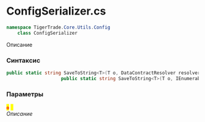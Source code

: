
# ConfigSerializer.cs
```csharp
namespace TigerTrade.Core.Utils.Config  
    class ConfigSerializer
```

Описание

### Синтаксис
```csharp
public static string SaveToString<T>(T o, DataContractResolver resolver = null)
                    public static string SaveToString<T>(T o, IEnumerable<Type> knownTypes)
```

### Параметры  
<mark style="color:red;">**`o`**</mark> <mark style="color:yellow;">`T`</mark>  
 *Описание*  
  

                    
                    
